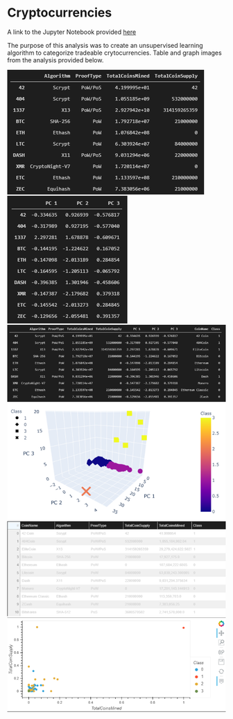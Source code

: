 # Cryptocurrencies

A link to the Jupyter Notebook provided [here](https://github.com/Mikeblanchard/Cryptocurrencies/blob/main/crypto_clustering.ipynb) 

The purpose of this analysis was to create an unsupervised learning algorithm to categorize tradeable crytocurrencies. Table and graph images from the analysis provided below. 

![](https://github.com/Mikeblanchard/Cryptocurrencies/blob/main/Resources/crypto2.png)
![](https://github.com/Mikeblanchard/Cryptocurrencies/blob/main/Resources/crypto3.png)
![](https://github.com/Mikeblanchard/Cryptocurrencies/blob/main/Resources/crypto4.png)
![](https://github.com/Mikeblanchard/Cryptocurrencies/blob/main/Resources/crypto5.png)
![](https://github.com/Mikeblanchard/Cryptocurrencies/blob/main/Resources/crypto6.png)
![](https://github.com/Mikeblanchard/Cryptocurrencies/blob/main/Resources/crypto.png)
